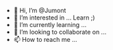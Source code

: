 - 👋 Hi, I’m @Jumont
- 👀 I’m interested in ... Learn ;) 
- 🌱 I’m currently learning ... 
- 💞️ I’m looking to collaborate on ...
- 📫 How to reach me ...

<!---
Jumont/Jumont is a ✨ special ✨ repository because its `README.md` (this file) appears on your GitHub profile.
You can click the Preview link to take a look at your changes.
--->
